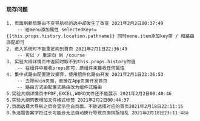 #### 现存问题
    1. 页面刷新后路由不变导航栏的选中却发生了改变 2021年2月2日00:37:49
        -- 给menu添加属性 selectedKeys={[this.props.history.location.pathname]} 同时menu.item添加key带 / 和路由匹配即可
    2. 进入系统时不能重定向到首页 2021年2月1日22:36:49
        -- 可以 / 重定向 到 /course 
    3. 实验大纲详情页中返回时取不到this.props.history的值
        -- 在组件中接收props即可，原组件未接收任何属性
    4. 集中式路由配置建议摒弃，使用组件化路由开发 2021年2月1日22:36:53
        -- 去除main页面，直接在App页面开发首页 
        -- 路由方式由配置式路由改为组件式路由
    5.实验大纲详情页中PDF,EXCEL,WORD文件还不能展示 2021年2月2日00:40:46
    6.实验大纲列表增加文件格式标签 2021年2月2日00:44:37
    7.页面选择大导航之后会显示空白页面，不能选择对应的首页2021年2月18日22:11:15
    8.多选题答案字符过长可能会无法自动换行导致页面排版错乱 2021年2月18日23:11:48a